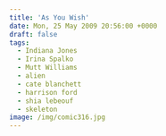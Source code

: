 ```yaml
---
title: 'As You Wish'
date: Mon, 25 May 2009 20:56:00 +0000
draft: false
tags:
  - Indiana Jones
  - Irina Spalko
  - Mutt Williams
  - alien
  - cate blanchett
  - harrison ford
  - shia lebeouf
  - skeleton
image: /img/comic316.jpg
---
```


